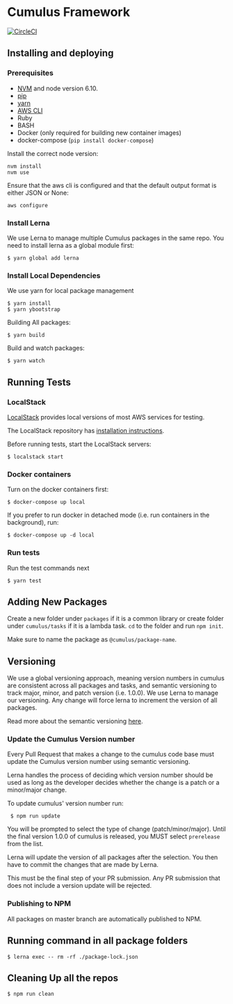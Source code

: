 # Cumulus Framework

[![CircleCI](https://circleci.com/gh/cumulus-nasa/cumulus.svg?style=svg&circle-token=4a16cbbdacb6396c709309ef5ac87479c9dc8bd1)](https://circleci.com/gh/cumulus-nasa/cumulus)

## Installing and deploying

### Prerequisites

* [NVM](https://github.com/creationix/nvm) and node version 6.10.
* [pip](https://pip.pypa.io/en/stable/installing/)
* [yarn](https://yarnpkg.com/en/)
* [AWS CLI](http://docs.aws.amazon.com/cli/latest/userguide/installing.html)
* Ruby
* BASH
* Docker (only required for building new container images)
* docker-compose (`pip install docker-compose`)

Install the correct node version:

```
nvm install
nvm use
```

Ensure that the aws cli is configured and that the default output format is either JSON or None:

```
aws configure
```

### Install Lerna

We use Lerna to manage multiple Cumulus packages in the same repo. You need to install lerna as a global module first:

    $ yarn global add lerna

### Install Local Dependencies

We use yarn for local package management

    $ yarn install
    $ yarn ybootstrap

Building All packages:

    $ yarn build

Build and watch packages:

    $ yarn watch

## Running Tests

### LocalStack

[LocalStack](https://github.com/localstack/localstack) provides local versions of most AWS services for testing.

The LocalStack repository has [installation instructions](https://github.com/localstack/localstack#installing).

Before running tests, start the LocalStack servers:

    $ localstack start

### Docker containers

Turn on the docker containers first:

    $ docker-compose up local

If you prefer to run docker in detached mode (i.e. run containers in the background), run:

    $ docker-compose up -d local

### Run tests

Run the test commands next

    $ yarn test

## Adding New Packages

Create a new folder under `packages` if it is a common library or create folder under `cumulus/tasks` if it is a lambda task. `cd` to the folder and run `npm init`.

Make sure to name the package as `@cumulus/package-name`.

## Versioning

We use a global versioning approach, meaning version numbers in cumulus are consistent across all packages and tasks, and semantic versioning to track major, minor, and patch version (i.e. 1.0.0). We use Lerna to manage our versioning. Any change will force lerna to increment the version of all packages.

Read more about the semantic versioning [here](https://docs.npmjs.com/getting-started/semantic-versioning).

### Update the Cumulus Version number

Every Pull Request that makes a change to the cumulus code base must update the Cumulus version number using semantic versioning.

Lerna handles the process of deciding which version number should be used as long as the developer decides whether the change is a patch or a minor/major change.

To update cumulus' version number run:

     $ npm run update

You will be prompted to select the type of change (patch/minor/major). Until the final version 1.0.0 of cumulus is released, you MUST select `prerelease` from the list.

Lerna will update the version of all packages after the selection. You then have to commit the changes that are made by Lerna.

This must be the final step of your PR submission. Any PR submission that does not include a version update will be rejected.

### Publishing to NPM

All packages on master branch are automatically published to NPM.

## Running command in all package folders

    $ lerna exec -- rm -rf ./package-lock.json

## Cleaning Up all the repos

    $ npm run clean
